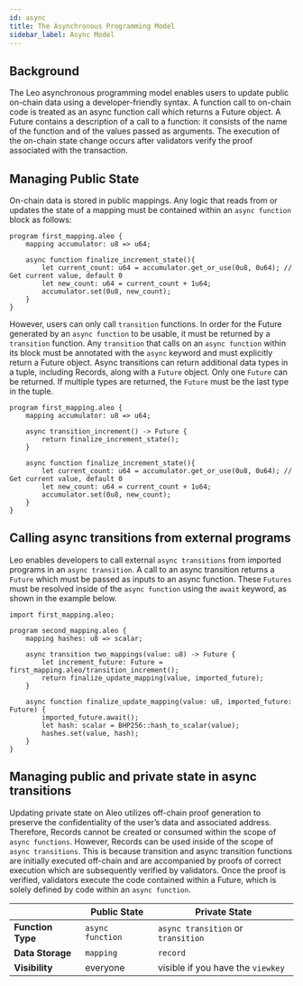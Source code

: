 ```yaml
---
id: async
title: The Asynchronous Programming Model
sidebar_label: Async Model
---
```


## Background

The Leo asynchronous programming model enables users to update public on-chain data using a developer-friendly syntax.  A function call to on-chain code is treated as an async function call which returns a Future object.  A Future contains a description of a call to a function: it consists of the name of the function and of the values passed as arguments.  The execution of the on-chain state change occurs after validators verify the proof associated with the transaction. 


## Managing Public State

On-chain data is stored in public mappings.  Any logic that reads from or updates the state of a mapping must be contained within an `async function` block as follows: 

```leo
program first_mapping.aleo {
    mapping accumulator: u8 => u64;

    async function finalize_increment_state(){
        let current_count: u64 = accumulator.get_or_use(0u8, 0u64); // Get current value, default 0
        let new_count: u64 = current_count + 1u64;
        accumulator.set(0u8, new_count);
    }
}
```

However, users can only call `transition` functions.  In order for the Future generated by an `async function` to be usable, it must be returned by a `transition` function.  Any `transition` that calls on an `async function` within its block must be annotated with the `async` keyword and must explicitly return a Future object.  Async transitions can return additional data types in a tuple, including Records, along with a `Future` object.  Only one `Future` can be returned.  If multiple types are returned, the `Future` must be the last type in the tuple.

```leo
program first_mapping.aleo {
    mapping accumulator: u8 => u64;
    
    async transition_increment() -> Future {
        return finalize_increment_state();
    }

    async function finalize_increment_state(){
        let current_count: u64 = accumulator.get_or_use(0u8, 0u64); // Get current value, default 0
        let new_count: u64 = current_count + 1u64;
        accumulator.set(0u8, new_count);
    }
}
```


## Calling async transitions from external programs

Leo enables developers to call external `async transitions` from imported programs in an `async transition`.  A call to an async transition returns a `Future` which must be passed as inputs to an async function.  These `Futures` must be resolved inside of the `async function` using the `await` keyword, as shown in the example below.

```leo
import first_mapping.aleo;

program second_mapping.aleo {
    mapping hashes: u8 => scalar;

    async transition two_mappings(value: u8) -> Future {
        let increment_future: Future = first_mapping.aleo/transition_increment();
        return finalize_update_mapping(value, imported_future); 
    } 

    async function finalize_update_mapping(value: u8, imported_future: Future) {
	    imported_future.await();
	    let hash: scalar = BHP256::hash_to_scalar(value);
        hashes.set(value, hash);
    }
}
```


## Managing public and private state in async transitions

Updating private state on Aleo utilizes off-chain proof generation to preserve the confidentiality of the user’s data and associated address.  Therefore, Records cannot be created or consumed within the scope of `async functions`.  However, Records can be used inside of the scope of `async transitions`.  This is because transition and async transition functions are initially executed off-chain and are accompanied by proofs of correct execution which are subsequently verified by validators.  Once the proof is verified, validators execute the code contained within a Future, which is solely defined by code within an `async function`.  

|                          | **Public State**     | **Private State**                  |
|--------------------------|----------------------|------------------------------------|
| **Function Type**        | `async function`     | `async transition` or `transition` |
| **Data Storage**         | `mapping`            | `record`                           |
| **Visibility**           | everyone             | visible if you have the `viewkey`  |

